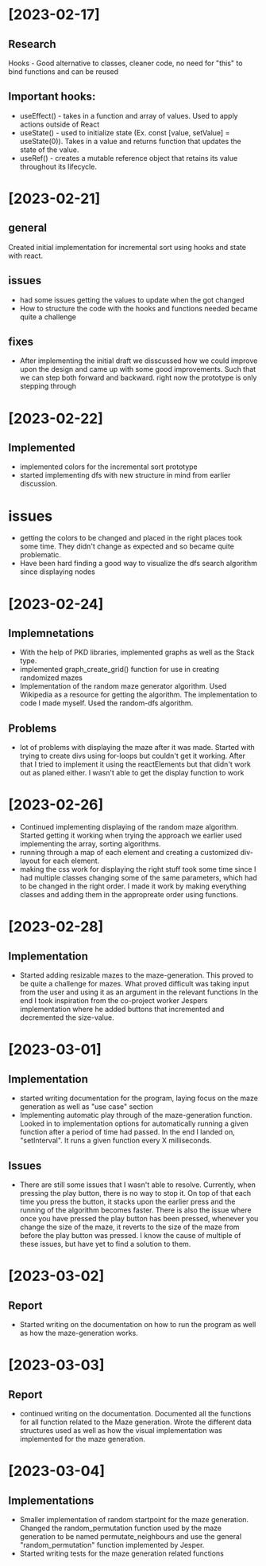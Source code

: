 # [2023-02-17]
## Research
Hooks - Good alternative to classes, cleaner code, no need for "this" to bind functions and can be reused

## Important hooks:
* useEffect() - takes in a function and array of values. Used to apply actions outside of React
* useState() - used to initialize state (Ex. const [value, setValue] = useState(0)). Takes in a value and returns function that updates the state of the value.
* useRef() - creates a mutable reference object that retains its value throughout its lifecycle.


# [2023-02-21]
## general
Created initial implementation for incremental sort using hooks and state with react. 

## issues
* had some issues getting the values to update when the got changed
* How to structure the code with the hooks and functions needed became quite a challenge

## fixes
* After implementing the initial draft we disscussed how we could improve upon the design and came up with some good improvements. Such that we can step both forward and backward. right now the prototype is only stepping through 


# [2023-02-22]
## Implemented
* implemented colors for the incremental sort prototype
* started implementing dfs with new structure in mind from earlier discussion.

# issues
* getting the colors to be changed and placed in the right places took some time. They didn't change as expected and so became quite problematic.
* Have been hard finding a good way to visualize the dfs search algorithm since displaying nodes 
 


# [2023-02-24]

## Implemnetations
* With the help of PKD libraries, implemented graphs as well as the Stack type.
* implemented graph_create_grid() function for use in creating randomized mazes
* Implementation of the random maze generator algorithm. Used Wikipedia as a resource for getting the algorithm. The implementation to code I made myself.
  Used the random-dfs algorithm.
## Problems
* lot of problems with displaying the maze after it was made. Started with trying to create divs using for-loops but couldn't get it working.
  After that I tried to implement it using the reactElements but that didn't work out as planed either. I wasn't able to get the display function to work

# [2023-02-26]
* Continued implementing displaying of the random maze algorithm. Started getting it working when trying the approach we earlier used implementing the array, sorting algorithms.
* running through a map of each element and creating a customized div-layout for each element.
* making the css work for displaying the right stuff took some time since I had multiple classes changing some of the same parameters,
  which had to be changed in the right order. I made it work by making everything classes and adding them in the appropreate order using functions.

# [2023-02-28]
## Implementation
* Started adding resizable mazes to the maze-generation. This proved to be quite a challenge for mazes. What proved difficult was taking input from the user and using it as an argument in the relevant functions
  In the end I took inspiration from the co-project worker Jespers implementation where he added buttons that incremented and decremented the size-value.


# [2023-03-01] 
## Implementation
* started writing documentation for the program, laying focus on the maze generation as well as "use case" section
* Implementing automatic play through of the maze-generation function. Looked in to implementation options for automatically running a given function after a period of time had passed. 
  In the end I landed on, "setInterval". It runs a given function every X milliseconds. 
## Issues
* There are still some issues that I wasn't able to resolve.
  Currently, when pressing the play button, there is no way to stop it. On top of that each time you press the button, it stacks upon the earlier press and the running of the algorithm becomes faster. There is also the issue
  where once you have pressed the play button has been pressed, whenever you change the size of the maze, it reverts to the size of the maze from before the play button was pressed. I know the cause of multiple of these issues,
  but have yet to find a solution to them.

# [2023-03-02]
## Report  
* Started writing on the documentation on how to run the program as well as how the maze-generation works.

# [2023-03-03]
## Report 
* continued writing on the documentation. Documented all the functions for all function related to the Maze generation. Wrote the different data
  structures used as well as how the visual implementation was implemented for the maze generation.
  
# [2023-03-04]
## Implementations
* Smaller implementation of random startpoint for the maze generation. Changed the random_permutation function used by the maze generation to be named 
  permutate_neighbours and use the general "random_permutation" function implemented by Jesper.
* Started writing tests for the maze generation related functions 
